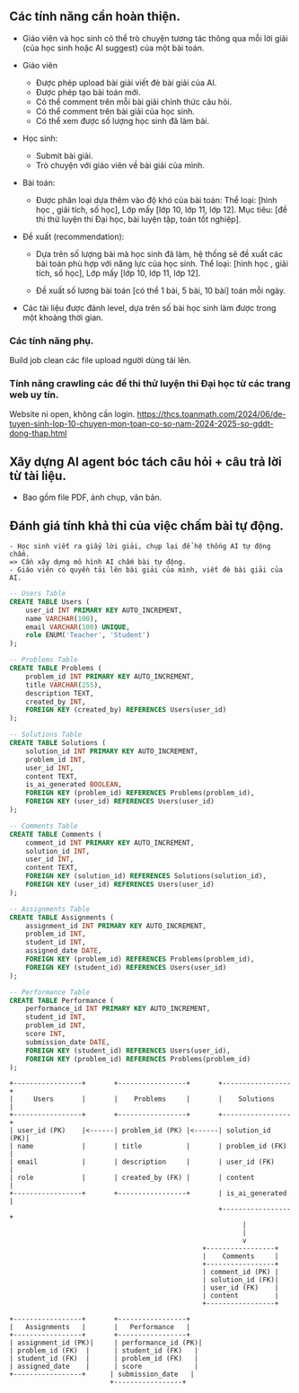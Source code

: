 ## Các tính năng cần hoàn thiện.

- Giáo viên và học sinh có thể trò chuyện tương tác thông qua mỗi lời giải (của học sinh hoặc AI suggest) của một bài toán.

- Giáo viên 
  + Được phép upload bài giải viết đè bài giải của AI.
  + Được phép tạo bài toán mới.
  + Có thể comment trên mỗi bài giải chính thức câu hỏi.
  + Có thể comment trên bài giải của học sinh.
  + Có thể xem được số lượng học sinh đã làm bài.  

- Học sinh:
  + Submit bài giải.    
  + Trò chuyện với giáo viên về bài giải của mình.

- Bài toán:
  + Được phân loại dựa thêm vào độ khó của bài toán:
    Thể loại: [hình học , giải tích, số học],
    Lớp mấy [lớp 10, lớp 11, lớp 12].
    Mục tiêu: [đề thi thử luyện thi Đại học, bài luyện tập, toán tốt nghiệp].
- Đề xuất (recommendation):
  + Dựa trên số lượng bài mà học sinh đã làm, hệ thống sẽ đề xuất các bài toán phù hợp với năng lực của học sinh.
    Thể loại: [hình học , giải tích, số học],
    Lớp mấy [lớp 10, lớp 11, lớp 12].
 
  + Đề xuất số lương bài toán [có thể 1 bài, 5 bài, 10 bài] toán mỗi ngày.

- Các tài liệu được đánh level, dựa trên số bài học sinh làm được trong một khoảng thời gian.

### Các tính năng phụ.

Build job clean các file upload người dùng tải lên.

### Tính năng crawling các đề thi thử luyện thi Đại học từ các trang web uy tín.

Website ni open, không cần login.
https://thcs.toanmath.com/2024/06/de-tuyen-sinh-lop-10-chuyen-mon-toan-co-so-nam-2024-2025-so-gddt-dong-thap.html

## Xây dựng AI agent bóc tách câu hỏi + câu trả lời từ tài liệu.

- Bao gồm file PDF, ảnh chụp, văn bản.


## Đánh giá tính khả thi của việc chấm bài tự động.
    - Học sinh viết ra giấy lời giải, chụp lại để hệ thống AI tự động chấm.
    => Cần xây dựng mô hình AI chấm bài tự động.
    - Giáo viên có quyền tải lên bài giải của mình, viết đè bài giải của AI.


```sql
-- Users Table
CREATE TABLE Users (
    user_id INT PRIMARY KEY AUTO_INCREMENT,
    name VARCHAR(100),
    email VARCHAR(100) UNIQUE,
    role ENUM('Teacher', 'Student')
);

-- Problems Table
CREATE TABLE Problems (
    problem_id INT PRIMARY KEY AUTO_INCREMENT,
    title VARCHAR(255),
    description TEXT,
    created_by INT,
    FOREIGN KEY (created_by) REFERENCES Users(user_id)
);

-- Solutions Table
CREATE TABLE Solutions (
    solution_id INT PRIMARY KEY AUTO_INCREMENT,
    problem_id INT,
    user_id INT,
    content TEXT,
    is_ai_generated BOOLEAN,
    FOREIGN KEY (problem_id) REFERENCES Problems(problem_id),
    FOREIGN KEY (user_id) REFERENCES Users(user_id)
);

-- Comments Table
CREATE TABLE Comments (
    comment_id INT PRIMARY KEY AUTO_INCREMENT,
    solution_id INT,
    user_id INT,
    content TEXT,
    FOREIGN KEY (solution_id) REFERENCES Solutions(solution_id),
    FOREIGN KEY (user_id) REFERENCES Users(user_id)
);

-- Assignments Table
CREATE TABLE Assignments (
    assignment_id INT PRIMARY KEY AUTO_INCREMENT,
    problem_id INT,
    student_id INT,
    assigned_date DATE,
    FOREIGN KEY (problem_id) REFERENCES Problems(problem_id),
    FOREIGN KEY (student_id) REFERENCES Users(user_id)
);

-- Performance Table
CREATE TABLE Performance (
    performance_id INT PRIMARY KEY AUTO_INCREMENT,
    student_id INT,
    problem_id INT,
    score INT,
    submission_date DATE,
    FOREIGN KEY (student_id) REFERENCES Users(user_id),
    FOREIGN KEY (problem_id) REFERENCES Problems(problem_id)
);
```

```
+-----------------+       +-----------------+       +-----------------+
|     Users       |       |    Problems     |       |    Solutions    |
+-----------------+       +-----------------+       +-----------------+
| user_id (PK)    |<------| problem_id (PK) |<------| solution_id (PK)|
| name            |       | title           |       | problem_id (FK) |
| email           |       | description     |       | user_id (FK)    |
| role            |       | created_by (FK) |       | content         |
+-----------------+       +-----------------+       | is_ai_generated |
                                                    +-----------------+
                                                          |
                                                          |
                                                          v
                                                +-----------------+
                                                |    Comments     |
                                                +-----------------+
                                                | comment_id (PK) |
                                                | solution_id (FK)|
                                                | user_id (FK)    |
                                                | content         |
                                                +-----------------+

+-----------------+       +-----------------+
|   Assignments   |       |   Performance   |
+-----------------+       +-----------------+
| assignment_id (PK)|     | performance_id (PK)|
| problem_id (FK)  |      | student_id (FK)   |
| student_id (FK)  |      | problem_id (FK)   |
| assigned_date    |      | score             |
+-----------------+      | submission_date   |
                         +-----------------+

```

